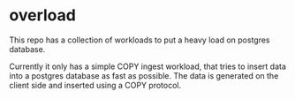 # overload

This repo has a collection of workloads to put a heavy load on postgres database.

Currently it only has a simple COPY ingest workload, that tries to insert data into a postgres database as fast as possible. The data is generated on the client side and inserted using a COPY protocol.